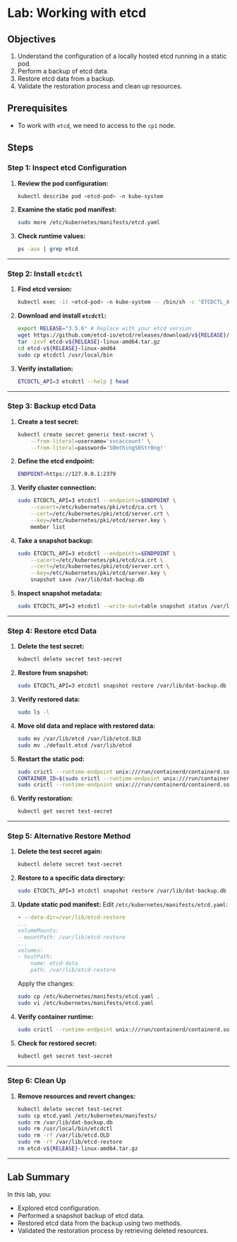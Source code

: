 # Lab: Working with etcd

## Objectives
1. Understand the configuration of a locally hosted etcd running in a static pod.
2. Perform a backup of etcd data.
3. Restore etcd data from a backup.
4. Validate the restoration process and clean up resources.

## Prerequisites
- To work with `etcd`, we need to access to the `cp1` node.

## Steps

### Step 1: Inspect etcd Configuration
1. **Review the pod configuration:**
   ```bash
   kubectl describe pod <etcd-pod> -n kube-system
   ```
2. **Examine the static pod manifest:**
   ```bash
   sudo more /etc/kubernetes/manifests/etcd.yaml
   ```
3. **Check runtime values:**
   ```bash
   ps -aux | grep etcd
   ```

---

### Step 2: Install `etcdctl`
1. **Find etcd version:**
   ```bash
   kubectl exec -it <etcd-pod> -n kube-system -- /bin/sh -c 'ETCDCTL_API=3 /usr/local/bin/etcd --version' | head
   ```
2. **Download and install `etcdctl`:**
   ```bash
   export RELEASE="3.5.6" # Replace with your etcd version
   wget https://github.com/etcd-io/etcd/releases/download/v${RELEASE}/etcd-v${RELEASE}-linux-amd64.tar.gz
   tar -zxvf etcd-v${RELEASE}-linux-amd64.tar.gz
   cd etcd-v${RELEASE}-linux-amd64
   sudo cp etcdctl /usr/local/bin
   ```
3. **Verify installation:**
   ```bash
   ETCDCTL_API=3 etcdctl --help | head
   ```

---

### Step 3: Backup etcd Data
1. **Create a test secret:**
   ```bash
   kubectl create secret generic test-secret \
       --from-literal=username='svcaccount' \
       --from-literal=password='S0mthingS0Str0ng!'
   ```
2. **Define the etcd endpoint:**
   ```bash
   ENDPOINT=https://127.0.0.1:2379
   ```
3. **Verify cluster connection:**
   ```bash
   sudo ETCDCTL_API=3 etcdctl --endpoints=$ENDPOINT \
       --cacert=/etc/kubernetes/pki/etcd/ca.crt \
       --cert=/etc/kubernetes/pki/etcd/server.crt \
       --key=/etc/kubernetes/pki/etcd/server.key \
       member list
   ```
4. **Take a snapshot backup:**
   ```bash
   sudo ETCDCTL_API=3 etcdctl --endpoints=$ENDPOINT \
       --cacert=/etc/kubernetes/pki/etcd/ca.crt \
       --cert=/etc/kubernetes/pki/etcd/server.crt \
       --key=/etc/kubernetes/pki/etcd/server.key \
       snapshot save /var/lib/dat-backup.db
   ```
5. **Inspect snapshot metadata:**
   ```bash
   sudo ETCDCTL_API=3 etcdctl --write-out=table snapshot status /var/lib/dat-backup.db
   ```

---

### Step 4: Restore etcd Data
1. **Delete the test secret:**
   ```bash
   kubectl delete secret test-secret
   ```
2. **Restore from snapshot:**
   ```bash
   sudo ETCDCTL_API=3 etcdctl snapshot restore /var/lib/dat-backup.db
   ```
3. **Verify restored data:**
   ```bash
   sudo ls -l
   ```
4. **Move old data and replace with restored data:**
   ```bash
   sudo mv /var/lib/etcd /var/lib/etcd.OLD
   sudo mv ./default.etcd /var/lib/etcd
   ```
5. **Restart the static pod:**
   ```bash
   sudo crictl --runtime-endpoint unix:///run/containerd/containerd.sock ps | grep etcd
   CONTAINER_ID=$(sudo crictl --runtime-endpoint unix:///run/containerd/containerd.sock ps | grep etcd | awk '{ print $1 }')
   sudo crictl --runtime-endpoint unix:///run/containerd/containerd.sock stop $CONTAINER_ID
   ```
6. **Verify restoration:**
   ```bash
   kubectl get secret test-secret
   ```

---

### Step 5: Alternative Restore Method
1. **Delete the test secret again:**
   ```bash
   kubectl delete secret test-secret
   ```
2. **Restore to a specific data directory:**
   ```bash
   sudo ETCDCTL_API=3 etcdctl snapshot restore /var/lib/dat-backup.db --data-dir=/var/lib/etcd-restore
   ```
3. **Update static pod manifest:**
   Edit `/etc/kubernetes/manifests/etcd.yaml`:
   ```yaml
   - --data-dir=/var/lib/etcd-restore
   ...
   volumeMounts:
   - mountPath: /var/lib/etcd-restore
   ...
   volumes:
   - hostPath:
       name: etcd-data
       path: /var/lib/etcd-restore
   ```
   Apply the changes:
   ```bash
   sudo cp /etc/kubernetes/manifests/etcd.yaml .
   sudo vi /etc/kubernetes/manifests/etcd.yaml
   ```
4. **Verify container runtime:**
   ```bash
   sudo crictl --runtime-endpoint unix:///run/containerd/containerd.sock ps
   ```
5. **Check for restored secret:**
   ```bash
   kubectl get secret test-secret
   ```

---

### Step 6: Clean Up
1. **Remove resources and revert changes:**
   ```bash
   kubectl delete secret test-secret
   sudo cp etcd.yaml /etc/kubernetes/manifests/
   sudo rm /var/lib/dat-backup.db
   sudo rm /usr/local/bin/etcdctl
   sudo rm -rf /var/lib/etcd.OLD
   sudo rm -rf /var/lib/etcd-restore
   rm etcd-v${RELEASE}-linux-amd64.tar.gz
   ```

---

## Lab Summary
In this lab, you:
- Explored etcd configuration.
- Performed a snapshot backup of etcd data.
- Restored etcd data from the backup using two methods.
- Validated the restoration process by retrieving deleted resources.
